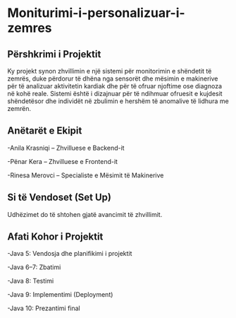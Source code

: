 # Moniturimi-i-personalizuar-i-zemres
 

## Përshkrimi i Projektit
Ky projekt synon zhvillimin e një sistemi për monitorimin e shëndetit të zemrës, duke përdorur të dhëna nga sensorët dhe mësimin e makinerive për të analizuar aktivitetin kardiak dhe për të ofruar njoftime ose diagnoza në kohë reale. Sistemi është i dizajnuar për të ndihmuar ofruesit e kujdesit shëndetësor dhe individët në zbulimin e hershëm të anomalive të lidhura me zemrën.

## Anëtarët e Ekipit
-Anila Krasniqi – Zhvilluese e Backend-it

-Pënar Kera – Zhvilluese e Frontend-it

-Rinesa Merovci – Specialiste e Mësimit të Makinerive

## Si të Vendoset (Set Up)
Udhëzimet do të shtohen gjatë avancimit të zhvillimit.

## Afati Kohor i Projektit
-Java 5: Vendosja dhe planifikimi i projektit

-Java 6–7: Zbatimi

-Java 8: Testimi

-Java 9: Implementimi (Deployment)

-Java 10: Prezantimi final
